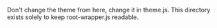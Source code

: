 Don't change the theme from here, change it in theme.js. This directory exists solely to keep root-wrapper.js readable.
